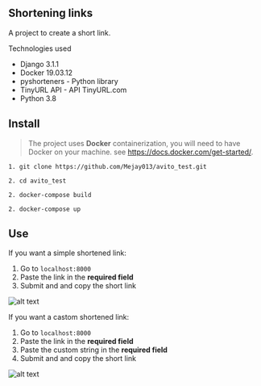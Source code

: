 ## Shortening links

A project to create a short link.

Technologies used

- Django 3.1.1
- Docker 19.03.12
- pyshorteners - Python library
- TinyURL API - API TinyURL.com
- Python 3.8

## Install

> The project uses **Docker** containerization, you will need 
	to have Docker on your machine.  see https://docs.docker.com/get-started/. 

```1. git clone https://github.com/Mejay013/avito_test.git ```

```2. cd avito_test```

```2. docker-compose build```

```2. docker-compose up```

## Use
If you want a simple shortened link:

1. Go to  ```localhost:8000```
2. Paste the link in the **required field**
3. Submit and and copy the short link

![alt text](screenshots/1.png "Простая сокращенная ссылка")​

If you want a castom shortened link:

1. Go to  ```localhost:8000```
2. Paste the link in the **required field**
3. Paste the custom string in the **required field**
4. Submit and and copy the short link

![alt text](screenshots/2.png "Кастомная сокращенная ссылка")​